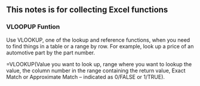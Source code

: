 ## This notes is for collecting Excel functions

### VLOOPUP Funtion 
Use VLOOKUP, one of the lookup and reference functions, when you need to find things in a table or a range by row. For example, look up a price of an automotive part by the part number.

=VLOOKUP(Value you want to look up, range where you want to lookup the value, the column number in the range containing the return value, Exact Match or Approximate Match – indicated as 0/FALSE or 1/TRUE).


